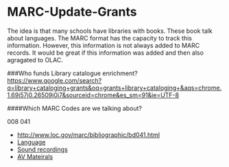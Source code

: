 # MARC-Update-Grants

The idea is that many schools have libraries with books. These book talk about languages. The MARC format has the capacity to track this information. However, this information is not always added to MARC records. It would be great if this information was added and then also agragated to OLAC.

###Who funds Library catalogue enrichment?
https://www.google.com/search?q=library+cataloging+grants&oq=grants+library+cataloging+&aqs=chrome.1.69i57j0.26509j0j7&sourceid=chrome&es_sm=91&ie=UTF-8

####Which MARC Codes are we talking about?

008
041
* http://www.loc.gov/marc/bibliographic/bd041.html
* [Language](http://www.oclc.org/support/help/SearchingWorldCatIndexes/#04_Indexes/Language.htm%3FTocPath%3DIndexes%7C_____41)
* [Sound recordings](http://www.oclc.org/support/help/SearchingWorldCatIndexes/#07_Material_Type_Names_Codes/Sound_recordings.htm%3FTocPath%3DMaterial%2520type%2520names%2520and%2520codes%7C_____5)
* [AV Mateirals](http://www.oclc.org/support/help/SearchingWorldCatIndexes/#07_Material_Type_Names_Codes/Visual_Materials.htm%3FTocPath%3DMaterial%2520type%2520names%2520and%2520codes%7C_____7)
